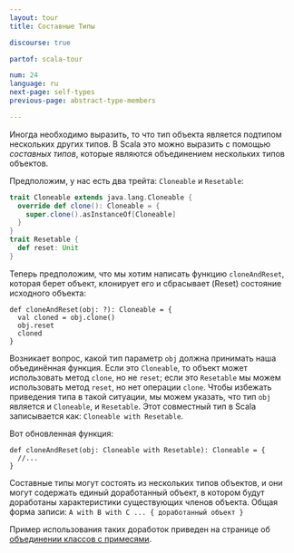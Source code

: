 ```yaml
---
layout: tour
title: Составные Типы

discourse: true

partof: scala-tour

num: 24
language: ru
next-page: self-types
previous-page: abstract-type-members

---
```


Иногда необходимо выразить, то что тип объекта является подтипом нескольких других типов. В Scala это можно выразить с помощью *составных типов*, которые являются объединением нескольких типов объектов.

Предположим, у нас есть два трейта: `Cloneable` и `Resetable`:

```scala mdoc
trait Cloneable extends java.lang.Cloneable {
  override def clone(): Cloneable = {
    super.clone().asInstanceOf[Cloneable]
  }
}
trait Resetable {
  def reset: Unit
}
```

Теперь предположим, что мы хотим написать функцию `cloneAndReset`, которая берет объект, клонирует его и сбрасывает (Reset) состояние исходного объекта:

```
def cloneAndReset(obj: ?): Cloneable = {
  val cloned = obj.clone()
  obj.reset
  cloned
}
```

Возникает вопрос, какой тип параметр `obj` должна принимать наша объединённая функция. Если это `Cloneable`, то объект может использовать метод `clone`, но не `reset`; если это `Resetable` мы можем использовать метод `reset`, но нет операции `clone`. Чтобы избежать приведения типа в такой ситуации, мы можем указать, что тип `obj` является и `Cloneable`, и `Resetable`. Этот совместный тип в Scala записывается как: `Cloneable with Resetable`.

Вот обновленная функция:

```
def cloneAndReset(obj: Cloneable with Resetable): Cloneable = {
  //...
}
```

Составные типы могут состоять из нескольких типов объектов, и они могут содержать единый доработанный объект, в котором будут доработаны характеристики существующих членов объекта.
Общая форма записи: `A with B with C ... { доработанный объект }`

Пример использования таких доработок приведен на странице об [объединении классов с примесями](mixin-class-composition.html).
